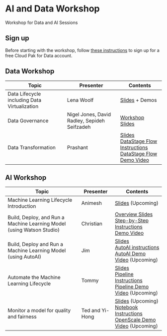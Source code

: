 # AI and Data Workshop
Workshop for Data and AI Sessions

## Sign up

Before starting with the workshop, follow [these instructions](sign-up/README.md)
to sign up for a free Cloud Pak for Data account.

## Data Workshop

|Topic|Presenter|Contents|
|---|---|---|
|Data Lifecycle including Data Virtualization|Lena Woolf|[Slides](data-governance-lab/ADP_workshop_data_lifecycle.pdf) + Demos
|Data Governance|Nigel Jones, David Radley, Sepideh Seifzadeh|[Workshop](https://dataplatform.cloud.ibm.com/docs/content/wsj/getting-started/df_gov_trust.html?context=cpdaas&audience=wdp) <br>[Slides](data-governance-lab/DataAndGovernanceLab.pdf)|
|Data Transformation|Prashant|[Slides](/data-integration-with-datastage/DATASTAGE_WS.pdf) <br>[DataStage Flow Instructions](https://dataplatform.cloud.ibm.com/docs/content/wsj/getting-started/df_data_integrate.html?context=cpdaas&audience=wdp) <br>[DataStage Flow Demo Video](https://video.ibm.com/channel/23952663/video/df-data-integrate)|

## AI Workshop

|Topic|Presenter|Contents|
|---|---|---|
|Machine Learning Lifecycle Introduction|Animesh|[Slides]() (Upcoming) |
|Build, Deploy, and Run a Machine Learning Model (using Watson Studio)|Christian|[Overview Slides](/build-and-deploy-with-studio/ai-workshop-build-deploy-studio.pdf)<br>[Step-by-Step Instructions](build-and-deploy-with-studio/README.md)<br>[Demo Video](https://video.ibm.com/recorded/131493070)|
|Build, Deploy and Run a Machine Learning Model (using AutoAI)|Jim|[Slides](/build-and-deploy-with-autoai/ai-workshop-build-deploy-autoai.pdf) <br>[AutoAI instructions](/build-and-deploy-with-autoai/README.md) <br>[AutoAI Demo Video]() (Upcoming)|
|Automate the Machine Learning Lifecycle|Tommy|[Slides](/watson-studio-pipelines/watson-studio-pipelines.pdf) <br>[Pipeline Instructions](/watson-studio-pipelines/README.md) <br>[Pipeline Demo Video](https://ibm.ent.box.com/file/988330608311) (Upcoming)|
|Monitor a model for quality and fairness|Ted and Yi-Hong|[Slides]() (Upcoming) <br>[Notebook Instructions](/monitor-model-with-openscale) <br>[OpenScale Demo Video](https://ibm.ent.box.com/file/995675234686) (Upcoming)|
